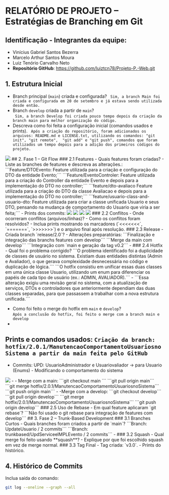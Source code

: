 # RELATÓRIO DE PROJETO – Estratégias de Branching em Git
  
## Identificação - **Integrantes da equipe**:
- Vinícius Gabriel Santos Bezerra
- Marcelo Arthur Santos Moura
- Luiz Tenório Carvalho Neto
- **Repositório GitHub**: https://github.com/luiztcn78/Projeto-P.-Web.git

## 1. Estrutura Inicial 
- Branch principal (`main`) criada e configurada? 
``` Sim, a branch Main foi criada e configurada em 20 de setembro e já estava sendo utilizada desde então.```
- Branch `develop` criada a partir de `main`?   
``` Sim, a branch Develop foi criada pouco tempo depois da criação da branch main para melhor organização do código.```
- Descreva como foi feita a configuração inicial (comandos usados e prints).
``` Após a criação do repositório, foram adicionados os arquivos: README.md e LICENSE.txt, utilizando os comandos: "git init", "git remote",  "git add" e "git push", comandos que foram utilizados um tempo depois para a adição dos primeiros códigos do projeto.```
<img src="imagens/InicioCmt.png">
## 2. Fase 1 – Git Flow
### 2.1 Features - Quais features foram criadas?   
- Liste as branches de features e descreva as alterações.:
```Feature/DTOEvento: Feature utilizada para a criação e configuração do DTO da entidade Evento;```
```Feature/EventoControler: Feature utilizada para a criação do Controller da entidade Evento e depois para a implementação do DTO no controller;```
```feature/dto-avaliaco Feature utilizada para a criação do DTO da classe Avaliacao e depois para a implementação do DTO no controller;```
```feature/usuario-class-and-usuario-dto: Feature utilizada para criar a classe unificada Usuario e seus DTO, pensando na mudança de comportamento do Usuario que viria a ser feita;```
- Prints dos commits:
<img src="imagens/featuresVini.png">
<img src="imagens/featuresVini2.png">
<img src="imagens/Commits-Feature-Avaliacao.png">
<img src="imagens/Commits-Feature-Usuario.png">
### 2.2 Conflitos - Onde ocorreram conflitos (arquivos/linhas)?   
- Como os conflitos foram resolvidos?   
- Inclua prints mostrando os marcadores (`<<<<<<<`, `=======`, `>>>>>>>`) e o
arquivo final após resolução.
### 2.3 Release - Criada branch `release/2.0`?   
- Alterações preparatórias:
```Finalização e integração das branchs features com develop```
```Merge da main com develop```
  ```Integração com `main e geração da tag v0.2```
- 
### 2.4 Hotfix - Qual foi o problema corrigido?
```O problema identificado foi a duplicidade de classes de usuário no sistema. Existiam duas entidades distintas (Admin e Avaliador), o que gerava complexidade desnecessária no código e duplicação de lógica.```
```O hotfix consistiu em unificar essas duas classes em uma única classe Usuario, utilizando um enum para diferenciar os papéis de cada tipo de usuário (ex.: ADMIN, AVALIADOR).```
- 
```Essa alteração exigiu uma revisão geral no sistema, com a atualização de serviços, DTOs e controladores que anteriormente dependiam das duas classes separadas, para que passassem a trabalhar com a nova estrutura unificada.```

- Como foi feito o merge do hotfix em `main` e `develop`?   
```Após a conclusão do hotfix, foi feito o merge com a branch main e develop```
- 
Prints e comandos usados:
```Criação da branch: hotfix/2.0.1/ManutencaoComportamentoUsuariosnoSistema a partir da main feita pelo GitHub```
- 
- Commits: UPD: UsuarioAdministrador e Usuariovaliador -> para Usuario (Enums) - Modificando o comportamento do sistema
<img src="imagens/Commits-HotFix.png">
- 
- Merge com a main:
```git checkout main ```
```git pull origin main```
```git merge hotfix/2.0.1/ManutencaoComportamentoUsuariosnoSistema```
```git push origin main```
- 
-Merge com a develop:
```git checkout develop```
```git pull origin develop```
```git merge hotfix/2.0.1/ManutencaoComportamentoUsuariosnoSistema```
```git push origin develop```
### 2.5 Uso de Rebase - Em qual feature aplicaram `git rebase`?   
```Não foi usado o git rebase para integração de features com develop```
##   
3. Fase 2 – Trunk-Based Development
### 3.1 Branches Curtos - Quais branches foram criados a partir de `main`? 
```Branch: UpdateUsuario / 2 commits```
```Branch: trunkbased/UpdServiceeIMPLEvento / 2 commits```
- 
### 3.2 Squash - Qual merge foi feito usando **squash**?   
- Explique por que foi escolhido squash em vez de merge normal.
### 3.3 Tag Final - Tag criada: `v3.0`.
- Prints do histórico.

## 4. Histórico de Commits
   Inclua saída do comando:
```bash 
git log --oneline --graph --all